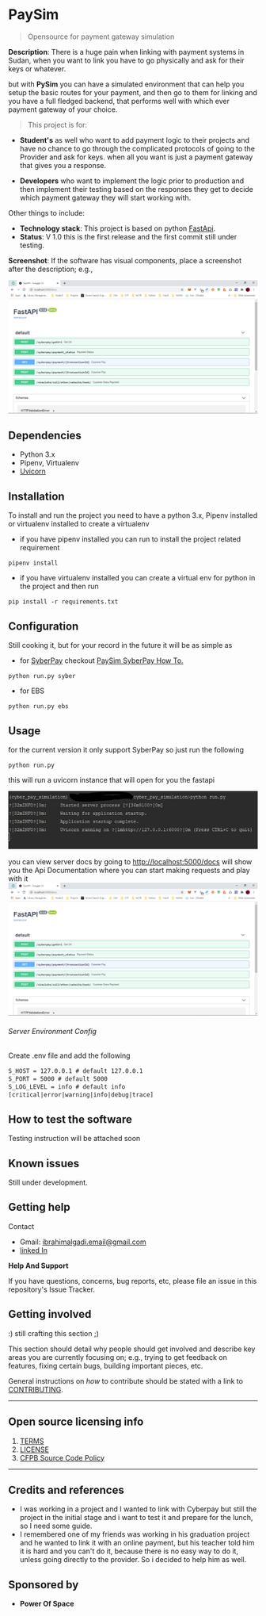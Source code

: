 # PaySim

> Opensource for payment gateway simulation

**Description**:  There is a huge pain when linking with payment
systems in Sudan, when you want to link you have to go physically
and ask for their keys or whatever.

but with **PySim** you can have a simulated environment that can
help you setup the basic routes for your payment, and then go to
them for linking and you have a full fledged backend, that performs
well with which ever payment gateway of your choice.

> This project is for:

- **Student's** as well who want to add payment logic
to their projects and have no chance to go through the complicated
protocols of going to the Provider and ask for keys. when all you 
want is just a payment gateway that gives you a response.

- **Developers** who want to implement the logic prior to production
and then implement their testing based on the responses they get to 
decide which payment gateway they will start working with.

 

Other things to include:

  - **Technology stack**: This project is based on python 
  [FastApi](https://fastapi.tiangolo.com/).
  - **Status**:  V 1.0 this is the first release and the first commit 
  still under testing.

**Screenshot**: If the software has visual components, place a screenshot after the description; e.g.,

![](./assets/server_docs.png)


## Dependencies

- Python 3.x
- Pipenv, Virtualenv
- [Uvicorn](https://www.uvicorn.org/)

## Installation

To install and run the project you need to have a python 3.x, 
Pipenv installed or virtualenv installed to create a virtualenv

- if you have pipenv installed you can run to install the 
project related  requirement
```
pipenv install
```

- if you have virtualenv installed you can create a virtual env 
for python in the project and then run
```
pip install -r requirements.txt
```

## Configuration

Still cooking it, but for your record in the future it will 
be as simple as
- for [SyberPay](https://www.syberpay.com/) checkout [PaySim SyberPay How To.](./SyberPay.md)
```
python run.py syber

```

- for EBS
```
python run.py ebs

```

## Usage

for the current version it only support SyberPay so just
run the following
```
python run.py
```
this will run a uvicorn instance that will open for you the fastapi

![](./assets/server_running.png)

you can view server docs by going to 
[http://localhost:5000/docs](http://localhost:5000/docs) will show you
the Api Documentation where you can start making requests and play with 
it
![](./assets/server_docs.png)

###### Server Environment Config

Create .env file and add the following
```
S_HOST = 127.0.0.1 # default 127.0.0.1
S_PORT = 5000 # default 5000 
S_LOG_LEVEL = info # default info [critical|error|warning|info|debug|trace]
```

## How to test the software

Testing instruction will be attached soon

## Known issues

Still under development.

## Getting help

Contact 
- Gmail: ibrahimalgadi.email@gmail.com
- [linked In](https://www.linkedin.com/in/ibrahim-algadi-270503192)

**Help And Support**

If you have questions, concerns, bug reports, 
etc, please file an issue in this repository's 
Issue Tracker.

## Getting involved

:) still crafting this section ;)

This section should detail why people should get involved and describe key areas you are
currently focusing on; e.g., trying to get feedback on features, fixing certain bugs, building
important pieces, etc.

General instructions on _how_ to contribute should be stated with a link to [CONTRIBUTING](CONTRIBUTING.md).


----

## Open source licensing info
1. [TERMS](TERMS.md)
2. [LICENSE](LICENSE)
3. [CFPB Source Code Policy](https://github.com/cfpb/source-code-policy/)


----

## Credits and references 
- I was working in a project and I wanted to link with Cyberpay
but still the project in the initial stage and i want to test
it and prepare for the lunch, so I need some guide.
- I remembered one of my friends was working in his graduation
project and he wanted to link it with an online payment, but his 
teacher told him it is hard and you can't do it, because there is 
no easy way to do it, unless going directly to the provider. So i
decided to help him as well.


## Sponsored by 
- **Power Of Space**